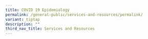 ```yaml
---
title: COVID 19 Epidemiology
permalink: /general-public/services-and-resources/permalink/
variant: tiptap
description: ""
third_nav_title: Services and Resources
---
```

